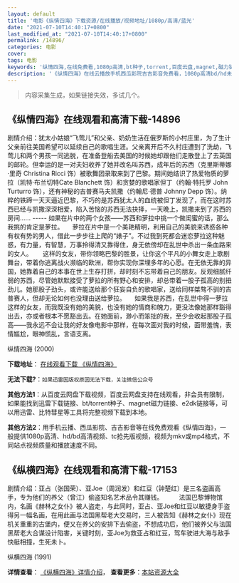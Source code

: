 ```yaml
---
layout: default
title: '电影《纵情四海》下载资源/在线播放/视频地址/1080p/高清/蓝光'
date: "2021-07-10T14:40:17+0800"
last_modified_at: "2021-07-10T14:40:17+0800"
permalink: /14896/
categories: 电影
cover:
tags: 电影
keywords: '纵情四海,在线免费看,1080p高清,bt种子,torrent,百度云盘,magnet,磁力链,迅雷下载资源'
description: '《纵情四海》在线云播放手机西瓜影院吉吉影音免费看，1080p高清bd/hd未删减完整版和tc抢先枪版，mkv/mp4格式，附带bt/torrent种子、magnet/磁力链、百度云盘、网盘资源迅雷下载链接'
---
```


>内容采集生成，如果链接失效，多试几个。


## 《纵情四海》在线观看和高清下载-14896

剧情介绍：犹太小姑娘“飞莺儿”和父亲、奶奶生活在俄罗斯的小村庄里，为了生计父亲前往美国希望可以延续自己的歌唱生涯。父亲离开后不久村庄遭到了洗劫，飞莺儿和两个男孩一同逃脱，在准备登船去美国的时候她却跟他们走散登上了去英国的邮轮。但幸运的是一对夫妇收养了她并改名叫苏西，成年后的苏西（克里斯蒂娜·里奇 Christina Ricci 饰）被歌舞团录取来到了巴黎。期间她结识了热爱物质的萝拉（凯特·布兰切特Cate Blanchett 饰）和贪婪的歌唱家但丁（约翰·特托罗 John Turturro 饰），还有神秘的吉普赛马夫凯撒（约翰尼·德普 Johnny Depp 饰）。纳粹的铁蹄一天天逼近巴黎，不巧的是苏西犹太人的血统被但丁发现了，而在这时苏西已经与凯撒深深相爱，陷入苦恼的苏西无法抉择，一天晚上，凯撒来到了苏西的房间…… ----- 如果在片中的两个女孩——苏西和萝拉中挑一个做闺蜜的话，那么我挑的肯定是萝拉。     萝拉在片中是一个美艳精明，利用自己的美貌来诱惑各种有权有势的男人，借此一步步往上爬的“婊子”。不过我到死都会迷恋萝拉这种魅惑，有力量，有智慧，万事拎得清又靠得住，身无依傍却在乱世中杀出一条血路来的女人。      这样的女友，带你领略巴黎的胜景，让你这个平凡的小舞女走上歌剧舞台，带着你逃离战火濒临的欧洲，帮你实现你深埋多年的心愿。在无依无靠的异国，她靠着自己的本事在世上生存打拼，却时刻不忘带着自己的朋友。反观细腻纤弱的苏西，尽管她默默接受了萝拉的所有野心和安排，却总带着一股子孤高的别扭劲儿。她那股子劲头，或许能送给那个狂妄自负的歌唱家，送给同样桀骜不驯的吉普赛人，但却无论如何也没理由送给萝拉。     如果我是苏西，在乱世中得一萝拉这样的女友，而我既没有她的美貌，也没有她的情商和魄力，更没法像她那样豁得出去，亦或者根本不愿豁出去。在她面前，渺小而笨拙的我，至少会收起那股子孤高——我永远不会让我的好友像电影中那样，在每次面对我的时候，面带羞愧，表情尴尬，眼神慌乱，言语支离。


纵情四海 (2000)

**下载地址**： [在线观看下载 《纵情四海》](https://www.btbtdy.me/btdy/dy4934.html) 


**无法下载?**：`如果迅雷因版权原因无法下载，关注微信公众号 `

**其他方法1**：从百度云网盘下载视频，百度云网盘支持在线观看，非会员有限制，如果能找到迅雷下载链接、bt/torrent种子、magnet磁力链接、e2dk链接等，可以用迅雷、比特彗星等工具将完整视频下载到本地。

**其他方法2**：用手机云播、西瓜影院、吉吉影音等在线免费观看《纵情四海》，一般提供1080p高清、hd/bd高清视频、tc抢先版视频，视频为mkv或mp4格式，不同站点视频质量和播放速度不同。


## 《纵横四海》在线观看和高清下载-17153

剧情介绍：亚占（张国荣）、亚Joe（周润发）和红豆（钟楚红）是三名盗画高手，专为他们的养父（曾江）偷盗知名艺术品令其赚钱。  　　法国巴黎博物馆内，名画《赫林之女仆》被人盗走，与此同时，亚占、亚Joe和红豆以敏捷身手盗得另一幅名画，在用此画与法国黑帮老大交易时，三人被告知《赫林之女仆》现在机关重重的古堡内，便又在养父的安排下去偷盗，不想成功后，他们被养父与法国黑帮老大合谋设计陷害，关键时刻，亚Joe为救亚占和红豆，驾车驶进大海与敌手快艇相撞，生死未卜。


纵横四海 (1991)

**详情查看**： [《纵横四海》详情介绍](/movie/17153/)， **查看更多**：[本站资源大全](/movie/t/all/)

